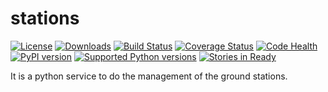 stations
========

[![License](https://pypip.in/license/stations/badge.svg)](https://pypi.python.org/pypi/stations/) [![Downloads](https://pypip.in/download/stations/badge.svg)](https://pypi.python.org/pypi/stations/) [![Build Status](https://travis-ci.org/gersolar/stations.svg?branch=master)](https://travis-ci.org/gersolar/stations) [![Coverage Status](https://coveralls.io/repos/gersolar/stations/badge.png)](https://coveralls.io/r/gersolar/stations) [![Code Health](https://landscape.io/github/gersolar/stations/master/landscape.png)](https://landscape.io/github/gersolar/stations/master) [![PyPI version](https://badge.fury.io/py/stations.svg)](http://badge.fury.io/py/stations)
[![Supported Python versions](https://pypip.in/py_versions/stations/badge.svg)](https://pypi.python.org/pypi/stations/) [![Stories in Ready](https://badge.waffle.io/gersolar/stations.png?label=ready&title=Ready)](https://waffle.io/gersolar/stations)

It is a python service to do the management of the ground stations.
